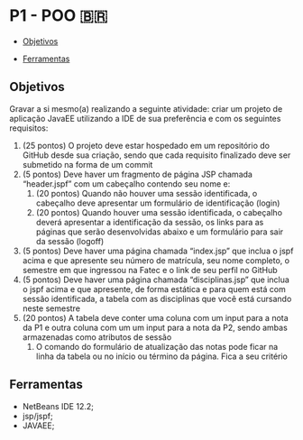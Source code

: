 # P1 - POO :brazil:

* [Objetivos](#Objetivos)

* [Ferramentas](#Ferramentas)



## Objetivos

Gravar a si mesmo(a) realizando a seguinte atividade: criar um projeto de aplicação JavaEE utilizando a IDE de sua preferência e com os seguintes requisitos:

1. (25 pontos) O projeto deve estar hospedado em um repositório do GitHub desde sua criação, sendo que cada requisito finalizado deve ser submetido na forma de um commit
2. (5 pontos) Deve haver um fragmento de página JSP chamada “header.jspf” com um cabeçalho contendo seu nome e:
   1. (20 pontos) Quando não houver uma sessão identificada, o cabeçalho deve apresentar um formulário de identificação (login)
   2. (20 pontos) Quando houver uma sessão identificada, o cabeçalho deverá apresentar a identificação da sessão, os links para as páginas que serão desenvolvidas abaixo e um formulário para sair da sessão (logoff)
3. (5 pontos) Deve haver uma página chamada “index.jsp” que inclua o jspf acima e que apresente seu número de matrícula, seu nome completo, o semestre em que ingressou na Fatec e o link de seu perfil no GitHub
4. (5 pontos) Deve haver uma página chamada “disciplinas.jsp” que inclua o jspf acima e que apresente, de forma estática e para quem está com sessão identificada, a tabela com as disciplinas que você está cursando neste semestre
5. (20 pontos) A tabela deve conter uma coluna com um input para a nota da P1 e outra coluna com um um input para a nota da P2, sendo ambas armazenadas como atributos de sessão
   1. O comando do formulário de atualização das notas pode ficar na linha da tabela ou no início ou término da página. Fica a seu critério



## Ferramentas

* NetBeans IDE 12.2;
* jsp/jspf;
* JAVAEE;

